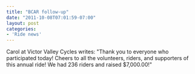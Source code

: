 ```yaml
---
title: "BCAR follow-up"
date: "2011-10-08T07:01:59-07:00"
layout: post
categories:
- 'Ride news'
---
```


Carol at Victor Valley Cycles writes: "Thank you to everyone who participated today! Cheers to all the volunteers, riders, and supporters of this annual ride! We had 236 riders and raised $7,000.00!"